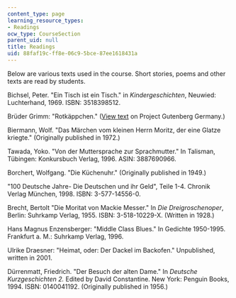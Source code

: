 ```yaml
---
content_type: page
learning_resource_types:
- Readings
ocw_type: CourseSection
parent_uid: null
title: Readings
uid: 88faf19c-ff8e-06c9-5bce-87ee1618431a
---
```


Below are various texts used in the course. Short stories, poems and other texts are read by students.

Bichsel, Peter. "Ein Tisch ist ein Tisch." in _Kindergeschichten_, Neuwied: Luchterhand, 1969. ISBN: 3518398512.

Brüder Grimm: "Rotkäppchen." ([View text](http://gutenberg.spiegel.de/grimm/maerchen/rotk.htm) on Project Gutenberg Germany.)

Biermann, Wolf. "Das Märchen vom kleinen Herrn Moritz, der eine Glatze kriegte." (Originally published in 1972.)

Tawada, Yoko. "Von der Muttersprache zur Sprachmutter." In Talisman, Tübingen: Konkursbuch Verlag, 1996. ASIN: 3887690966.

Borchert, Wolfgang. "Die Küchenuhr." (Originally published in 1949.)

"100 Deutsche Jahre- Die Deutschen und ihr Geld", Teile 1-4. Chronik Verlag München, 1998. ISBN: 3-577-14556-0.

Brecht, Bertolt "Die Moritat von Mackie Messer." In _Die Dreigroschenoper_, Berlin: Suhrkamp Verlag, 1955. ISBN: 3-518-10229-X. (Written in 1928.)

Hans Magnus Enzensberger: "Middle Class Blues." In Gedichte 1950-1995. Frankfurt a. M.: Suhrkamp Verlag, 1996.

Ulrike Draesner: "Heimat, oder: Der Dackel im Backofen." Unpublished, written in 2001.

Dürrenmatt, Friedrich. "Der Besuch der alten Dame." In _Deutsche Kurzgeschichten 2._ Edited by David Constantine. New York: Penguin Books, 1994. ISBN: 0140041192. (Originally published in 1956.)